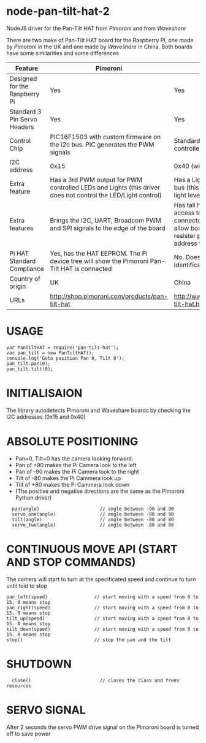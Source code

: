 # node-pan-tilt-hat-2
NodeJS driver for the Pan-Tilt HAT from _Pimoroni_ and from _Waveshare_


There are two make of Pan-Tilt HAT board for the Raspberry Pi, one made by _Pimoroni_ in the UK and one made by _Waveshare_ in China.
Both boards have some similarities and some differences

|Feature|Pimoroni|Waveshare|
|-------|--------|---------|
|Designed for the Raspberry Pi|Yes|Yes
|Standard 3 Pin Servo Headers|Yes|Yes|
|Control Chip|PIC16F1503 with custom firmware on the i2c bus. PIC generates the PWM signals|Standard PCA9685 PWM/LED controller on the i2c bus|
|I2C address|0x15|0x40 (with ability to be changed)|
|Extra feature|Has a 3rd PWM output for PWM controlled LEDs and Lights (this driver does not control the LED/Light control)|Has a Light Sensor on the i2c bus (this driver does not read the light level sensor)|
|Extra features|Brings the I2C, UART, Broadcom PWM and SPI signals to the edge of the board|Has tall header pins to allow access to all of the 40 pin connector from the top and to allow boards to be stacked. Has resister pads to allow the i2c address to be changed|
|Pi HAT Standard Compliance|Yes, has the HAT EEPROM. The Pi device tree will show the Pimoroni Pan-Tilt HAT is connected|No. Does not implement the HAT identification EEPROM|
|Country of origin|UK|China|
|URLs|http://shop.pimoroni.com/products/pan-tilt-hat|http://www.waveshare.com/pan-tilt-hat.htm|

# USAGE
```
var PanTiltHAT = require('pan-tilt-hat');
var pan_tilt = new PanTiltHAT();
console.log('Goto position Pan 0, Tilt 0');
pan_tilt.pan(0);
pan_tilt.tilt(0);
```


# INITIALISAION
  The library autodetects Pimoroni and Waveshare boards by checking the I2C addresses (0x15 and 0x40)

# ABSOLUTE POSITIONING
* Pan=0, Tilt=0 has the camera looking forword.
* Pan of +90 makes the Pi Camera look to the left
* Pan of -90 makes the Pi Camera look to the right
* Tilt of -80 makes the Pi Cammera look up
* Tilt of +80 makes the Pi Cammera look down
* (The positive and negative directions are the same as the Pimoroni Python driver)

```
  pan(angle)                      // angle between -90 and 90
  servo_one(angle)                // angle between -90 and 90
  tilt(angle)                     // angle between -80 and 80
  servo_two(angle)                // angle between -80 and 80
  ```


# CONTINUOUS MOVE API (START AND STOP COMMANDS)
   The camera will start to turn at the specificated speed and continue to turn until told to stop
   ```
   pan_left(speed)                 // start moving with a speed from 0 to 15. 0 means stop
   pan_right(speed)                // start moving with a speed from 0 to 15. 0 means stop
   tilt_up(speed)                  // start moving with a speed from 0 to 15. 0 means stop
   tilt_down(speed)                // start moving with a speed from 0 to 15. 0 means stop
   stop()                          // stop the pan and the tilt
   ```

 # SHUTDOWN
 ```
   close()                         // closes the class and frees resources
```

# SERVO SIGNAL
  After 2 seconds the servo PWM drive signal on the Pimoroni board is turned off to save power
